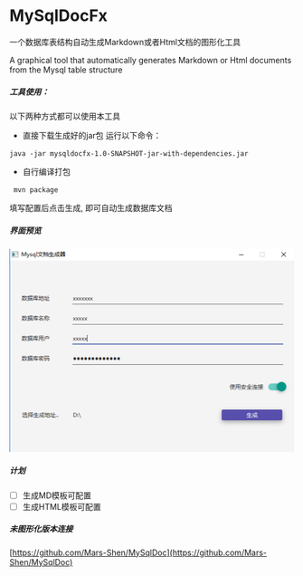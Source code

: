 # MySqlDocFx
一个数据库表结构自动生成Markdown或者Html文档的图形化工具

A graphical tool that automatically generates Markdown or Html documents from the Mysql table structure

##### 工具使用：
以下两种方式都可以使用本工具
- 直接下载生成好的jar包
运行以下命令：

```
java -jar mysqldocfx-1.0-SNAPSHOT-jar-with-dependencies.jar
```


- 自行编译打包 
```
 mvn package
```
填写配置后点击生成, 即可自动生成数据库文档

##### 界面预览
![image](https://github.com/Mars-Shen/MySqlDocFx/blob/master/images/IMG20200703_211733.png)




##### 计划
- [ ] 生成MD模板可配置
- [ ] 生成HTML模板可配置

#####  未图形化版本连接

[https://github.com/Mars-Shen/MySqlDoc](https://github.com/Mars-Shen/MySqlDoc)

